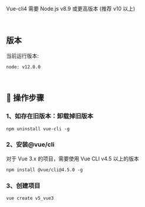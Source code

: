 
Vue-cli4 需要 Node.js v8.9 或更高版本 (推荐 v10 以上)

<br/>

## 版本
当前运行版本:
```
node: v12.0.0
```

<br/>

## 🚀 操作步骤

### 1、如存在旧版本：卸载掉旧版本  

```
npm uninstall vue-cli -g 
```
### 2、安装@vue/cli
对于 Vue 3.x 的项目，需要使用 Vue CLI v4.5 以上的版本
```
npm install @vue/cli@4.5.0 -g
```

### 3、创建项目
```
vue create v5_vue3
```


